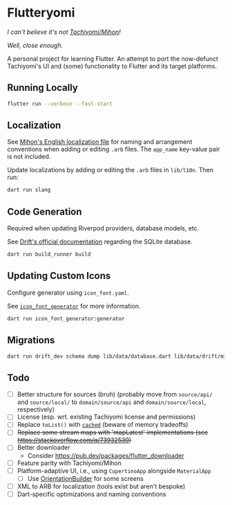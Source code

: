 # Flutteryomi

*I can't believe it's not [Tachiyomi/Mihon](https://mihon.app/)!*

*Well, close enough.*

A personal project for learning Flutter. An attempt to port the now-defunct Tachiyomi's UI and (some) functionality to Flutter and its target platforms.

## Running Locally

```sh
flutter run --verbose --fast-start
```

## Localization

See [Mihon's English localization file](https://github.com/mihonapp/mihon/blob/main/i18n/src/commonMain/resources/MR/base/strings.xml) for naming and arrangement conventions when adding or editing `.arb` files. The `app_name` key-value pair is not included.

Update localizations by adding or editing the `.arb` files in `lib/l10n`. Then run:

```sh
dart run slang
```

## Code Generation

Required when updating Riverpod providers, database models, etc.

See [Drift's official documentation](https://drift.simonbinder.eu/docs/getting-started/) regarding the SQLite database.

```sh
dart run build_runner build
```

## Updating Custom Icons

Configure generator using `icon_font.yaml`.

See [`icon_font_generator`](https://github.com/ScerIO/icon_font_generator) for more information.

```sh
dart run icon_font_generator:generator
```

## Migrations

```sh
dart run drift_dev schema dump lib/data/database.dart lib/data/drift/migrations/
```

## Todo

- [ ] Better structure for sources (bruh) (probably move from `source/api/` and `source/local/` to `domain/source/api` and `domain/source/local`, respectively)
- [ ] License (esp. wrt. existing Tachiyomi license and permissions)
- [ ] Replace `toList()` with [`cached`](https://pub.dev/documentation/dartx_nullsafety/latest/dartx/IterableX/cached.html) (beware of memory tradeoffs)
- [ ] ~~Replace some stream maps with 'mapLatest' implementations (see https://stackoverflow.com/q/73932539)~~
- [ ] Better downloader
  - Consider https://pub.dev/packages/flutter_downloader
- [ ] Feature parity with Tachiyomi/Mihon
- [ ] Platform-adaptive UI, i.e., using `CupertinoApp` alongside `MaterialApp`
  - [ ] Use [OrientationBuilder](https://docs.flutter.dev/cookbook/design/orientation) for some screens
- [ ] XML to ARB for localization (tools exist but aren't bespoke)
- [ ] Dart-specific optimizations and naming conventions
